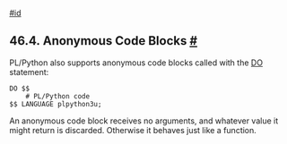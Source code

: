 [#id](#PLPYTHON-DO)

## 46.4. Anonymous Code Blocks [#](#PLPYTHON-DO)

PL/Python also supports anonymous code blocks called with the [DO](sql-do) statement:

```
DO $$
    # PL/Python code
$$ LANGUAGE plpython3u;
```

An anonymous code block receives no arguments, and whatever value it might return is discarded. Otherwise it behaves just like a function.